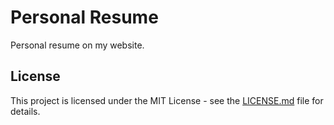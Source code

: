 # Personal Resume

Personal resume on my website.

## License

This project is licensed under the MIT License - see the [LICENSE.md](LICENSE.md) file for details.
